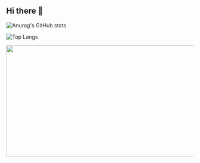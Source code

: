 ## Hi there 👋


![Anurag's GitHub stats](https://github-readme-stats.vercel.app/api?username=wns5120&show_icons=true&theme=dracula)



![Top Langs](https://github-readme-stats.vercel.app/api/top-langs/?username=wns5120&layout=compact)


<a href="https://github.com/devxb/gitanimals">
<img
  src="https://render.gitanimals.org/farms/wns5120"
  width="600"
  height="300"
/>
</a>

<!--
**wns5120/wns5120** is a ✨ _special_ ✨ repository because its `README.md` (this file) appears on your GitHub profile.

Here are some ideas to get you started:

- 🔭 I’m currently working on ...
- 🌱 I’m currently learning ...
- 👯 I’m looking to collaborate on ...
- 🤔 I’m looking for help with ...
- 💬 Ask me about ...
- 📫 How to reach me: ...
- 😄 Pronouns: ...
- ⚡ Fun fact: ...
-->
